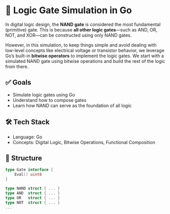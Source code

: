 # 🧠 Logic Gate Simulation in Go

In digital logic design, the **NAND gate** is considered the most fundamental (primitive) gate. This is because **all other logic gates**—such as AND, OR, NOT, and XOR—can be constructed using only NAND gates.

However, in this simulation, to keep things simple and avoid dealing with low-level concepts like electrical voltage or transistor behavior, we leverage Go’s built-in **bitwise operators** to implement the logic gates. We start with a simulated NAND gate using bitwise operations and build the rest of the logic from there.

## ✅ Goals

- Simulate logic gates using Go
- Understand how to compose gates
- Learn how NAND can serve as the foundation of all logic

## 🛠️ Tech Stack

- Language: Go
- Concepts: Digital Logic, Bitwise Operations, Functional Composition

## 📂 Structure

```go
type Gate interface {
    Eval() uint8
}

type NAND struct { ... }
type AND  struct { ... }
type OR   struct { ... }
type NOT  struct { ... }
...